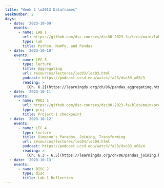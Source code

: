 ```yaml
---
title: "Week 2 \u2013 Dataframes"
weekNumber: 2
days:
  - date: '2023-10-09'
    events:
      - name: LAB 1
        url: https://github.com/dsc-courses/dsc80-2023-fa/tree/main/labs/lab01
        type: lab
        title: Python, NumPy, and Pandas
  - date: '2023-10-10'
    events:
      - name: LEC 3
        type: lecture
        title: Aggregating
        url: resources/lectures/lec03/lec03.html
        podcast: https://podcast.ucsd.edu/watch/fa23/dsc80_a00/3
        reading: >
          [Ch. 6.2](https://learningds.org/ch/06/pandas_aggregating.html)
  - date: '2023-10-11'
    events:
      - name: PROJ 1
        url: https://github.com/dsc-courses/dsc80-2023-fa/blob/main/projects/01-gradebook/project.ipynb
        type: proj
        title: Project 1 checkpoint
  - date: '2023-10-12'
    events:
      - name: LEC 4
        type: lecture
        title: Simpson's Paradox, Joining, Transforming
        url: resources/lectures/lec04/lec04.html
        podcast: https://podcast.ucsd.edu/watch/fa23/dsc80_a00/4
        reading: >
          [Ch. 6.3 - 6.5](https://learningds.org/ch/06/pandas_joining.html)
  - date: '2023-10-13'
    events:
      - name: DISC 2
        type: disc
        title: Lab 1 Reflection
---
```

